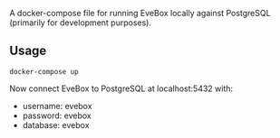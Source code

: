 A docker-compose file for running EveBox locally against PostgreSQL
(primarily for development purposes).

Usage
-----

    docker-compose up
	
Now connect EveBox to PostgreSQL at localhost:5432 with:
- username: evebox
- password: evebox
- database: evebox
